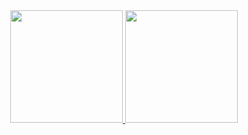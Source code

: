 <div align="center">
  <a href="https://github.com/Miott0">
  <img height="180em" src="https://github-readme-stats.vercel.app/api?username=Miott0&show_icons=true&theme=dark&include_all_commits=true&count_private=true"/>
  <img height="180em" src="https://github-readme-stats.vercel.app/api/top-langs/?username=Miott0&layout=compact&langs_count=7&theme=dark"/>
</div>
  
